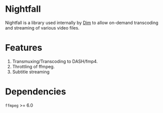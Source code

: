 <h1>Nightfall</h1>

Nightfall is a library used internally by [Dim](https://github.com/vgarleanu/dim) to allow on-demand transcoding and streaming of various video files.

# Features
1. Transmuxing/Transcoding to DASH/fmp4.
2. Throttling of ffmpeg.
3. Subtitle streaming

# Dependencies
`ffmpeg` >= 6.0

